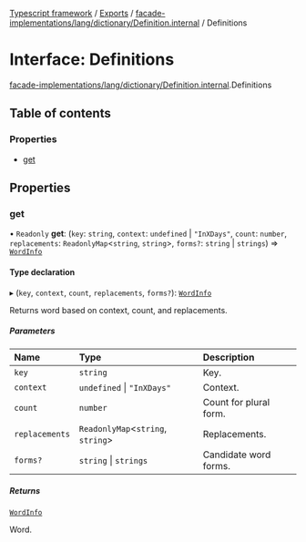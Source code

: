[Typescript framework](../index.md) / [Exports](../modules.md) / [facade-implementations/lang/dictionary/Definition.internal](../modules/facade_implementations_lang_dictionary_Definition_internal.md) / Definitions

# Interface: Definitions

[facade-implementations/lang/dictionary/Definition.internal](../modules/facade_implementations_lang_dictionary_Definition_internal.md).Definitions

## Table of contents

### Properties

- [get](facade_implementations_lang_dictionary_Definition_internal.Definitions.md#get)

## Properties

### get

• `Readonly` **get**: (`key`: `string`, `context`: `undefined` \| ``"InXDays"``, `count`: `number`, `replacements`: `ReadonlyMap`<`string`, `string`\>, `forms?`: `string` \| `strings`) => [`WordInfo`](facade_implementations_lang_dictionary_core.WordInfo.md)

#### Type declaration

▸ (`key`, `context`, `count`, `replacements`, `forms?`): [`WordInfo`](facade_implementations_lang_dictionary_core.WordInfo.md)

Returns word based on context, count, and replacements.

##### Parameters

| Name | Type | Description |
| :------ | :------ | :------ |
| `key` | `string` | Key. |
| `context` | `undefined` \| ``"InXDays"`` | Context. |
| `count` | `number` | Count for plural form. |
| `replacements` | `ReadonlyMap`<`string`, `string`\> | Replacements. |
| `forms?` | `string` \| `strings` | Candidate word forms. |

##### Returns

[`WordInfo`](facade_implementations_lang_dictionary_core.WordInfo.md)

Word.
